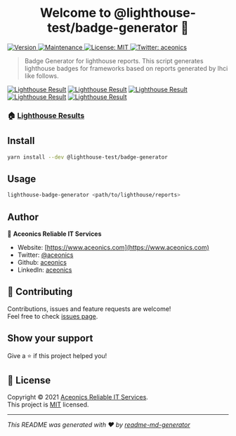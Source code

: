 <h1 align="center">Welcome to @lighthouse-test/badge-generator 👋</h1>
<p>
  <a href="https://www.npmjs.com/package/@lighthouse-test/badge-generator" target="_blank">
    <img alt="Version" src="https://img.shields.io/npm/v/@lighthouse-test/badge-generator.svg">
  </a>
  <a href="https://github.com/lighthouse-test/badge-generator/graphs/commit-activity" target="_blank">
    <img alt="Maintenance" src="https://img.shields.io/badge/Maintained%3F-yes-green.svg" />
  </a>
  <a href="https://github.com/lighthouse-test/badge-generator/blob/main/LICENSE" target="_blank">
    <img alt="License: MIT" src="https://img.shields.io/github/license/@lighthouse-test/badge-generator" />
  </a>
  <a href="https://twitter.com/aceonics" target="_blank">
    <img alt="Twitter: aceonics" src="https://img.shields.io/twitter/follow/aceonics.svg?style=social" />
  </a>
</p>

> Badge Generator for lighthouse reports. This script generates lighthouse badges for frameworks based on reports generated by lhci like follows.

[![Lighthouse Result](https://lighthouse-test.github.io/angular/_lighthouse/_index_html.performance.svg)](https://lighthouse-test.github.io/angular/_lighthouse/_index_html.report.html)
[![Lighthouse Result](https://lighthouse-test.github.io/angular/_lighthouse/_index_html.accessibility.svg)](https://lighthouse-test.github.io/angular/_lighthouse/_index_html.report.html)
[![Lighthouse Result](https://lighthouse-test.github.io/angular/_lighthouse/_index_html.best-practices.svg)](https://lighthouse-test.github.io/angular/_lighthouse/_index_html.report.html)
[![Lighthouse Result](https://lighthouse-test.github.io/angular/_lighthouse/_index_html.seo.svg)](https://lighthouse-test.github.io/angular/_lighthouse/_index_html.report.html)
[![Lighthouse Result](https://lighthouse-test.github.io/angular/_lighthouse/_index_html.pwa.svg)](https://lighthouse-test.github.io/angular/_lighthouse/_index_html.report.html)

### 🏠 [Lighthouse Results](https://lighthouse-test.github.io)

## Install

```sh
yarn install --dev @lighthouse-test/badge-generator
```

## Usage

```sh
lighthouse-badge-generator <path/to/lighthouse/reports>
```

## Author

👤 **Aceonics Reliable IT Services**

- Website: [https://www.aceonics.com](https://www.aceonics.com)
- Twitter: [@aceonics](https://twitter.com/aceonics)
- Github: [aceonics](https://github.com/aceonics)
- LinkedIn: [aceonics](https://linkedin.com/company/aceonics)

## 🤝 Contributing

Contributions, issues and feature requests are welcome!<br />Feel free to check [issues page](https://github.com/lighthouse-test/badge-generator/issues).

## Show your support

Give a ⭐️ if this project helped you!

## 📝 License

Copyright © 2021 [Aceonics Reliable IT Services](https://github.com/aceonics).<br />
This project is [MIT](https://github.com/lighthouse-test/badge-generator/blob/master/LICENSE) licensed.

---

_This README was generated with ❤️ by [readme-md-generator](https://github.com/kefranabg/readme-md-generator)_
